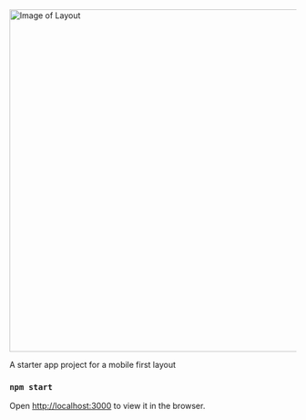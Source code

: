 <img src="https://gitlab.com/tabrezakhtar/guitar-db/-/raw/master/client/public/guitar-db.png" alt="Image of Layout" width="600px"/>

A starter app project for a mobile first layout

### `npm start`

Open [http://localhost:3000](http://localhost:3000) to view it in the browser.